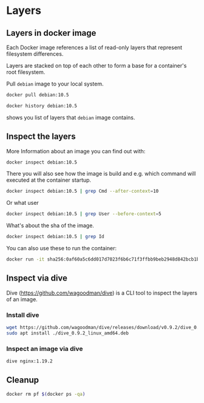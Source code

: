 # Layers

## Layers in docker image

Each Docker image references a list of read-only layers that represent filesystem differences. 

Layers are stacked on top of each other to form a base for a container's root 
filesystem. 

Pull `debian` image to your local system.
```bash
docker pull debian:10.5
```

```bash
docker history debian:10.5
```
shows you list of layers that `debian` image contains.

## Inspect the layers

More Information about an image you can find out with:
```bash
docker inspect debian:10.5
```

There you will also see how the image is build and e.g. which command will executed at the container startup.
```bash
docker inspect debian:10.5 | grep Cmd --after-context=10
```

Or what user
```bash
docker inspect debian:10.5 | grep User --before-context=5
```

What's about the sha of the image. 
```bash
docker inspect debian:10.5 | grep Id
```

You can also use these to run the container:
```bash
docker run -it sha256:0af60a5c6dd017d7023f6b6c71f3ffbb9beb2948d842bcb1ba36d597fb96e75a
```

## Inspect via dive

Dive (https://github.com/wagoodman/dive) is a CLI tool to inspect the layers of an image.

### Install dive

```bash
wget https://github.com/wagoodman/dive/releases/download/v0.9.2/dive_0.9.2_linux_amd64.deb
sudo apt install ./dive_0.9.2_linux_amd64.deb
```

### Inspect an image via dive

```bash
dive nginx:1.19.2
```

## Cleanup

```bash
docker rm pf $(docker ps -qa)
```
